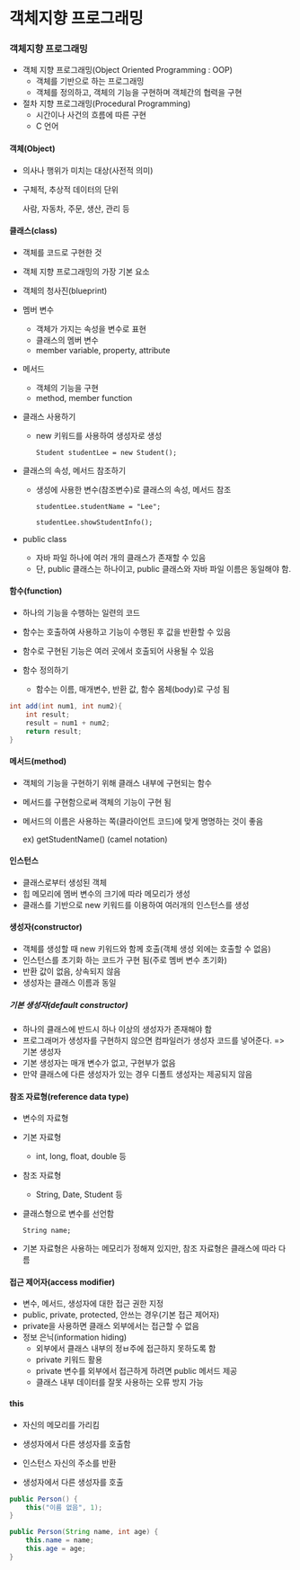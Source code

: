 # 객체지향 프로그래밍



### 객체지향 프로그래밍

- 객체 지향 프로그래밍(Object Oriented Programming : OOP)
  - 객체를 기반으로 하는 프로그래밍
  - 객체를 정의하고, 객체의 기능을 구현하며 객체간의 협력을 구현
- 절차 지향 프로그래밍(Procedural Programming)
  - 시간이나 사건의 흐름에 따른 구현
  - C 언어

#### 객체(Object)

- 의사나 행위가 미치는 대상(사전적 의미)

- 구체적, 추상적 데이터의 단위

  사람, 자동차, 주문, 생산, 관리 등

#### 클래스(class)

- 객체를 코드로 구현한 것
- 객체 지향 프로그래밍의 가장 기본 요소
- 객체의 청사진(blueprint)
- 멤버 변수
  - 객체가 가지는 속성을 변수로 표현
  - 클래스의 멤버 변수
  - member variable, property, attribute
- 메서드
  - 객체의 기능을 구현
  - method, member function

- 클래스 사용하기

  - new 키워드를 사용하여 생성자로 생성

    `Student studentLee = new Student();`

- 클래스의 속성, 메서드 참조하기

  - 생성에 사용한 변수(참조변수)로 클래스의 속성, 메서드 참조

    `studentLee.studentName = "Lee";`

    `studentLee.showStudentInfo();`

- public class

  - 자바 파일 하나에 여러 개의 클래스가 존재할 수 있음
  - 단, public 클래스는 하나이고, public 클래스와 자바 파일 이름은 동일해야 함.



#### 함수(function)

- 하나의 기능을 수행하는 일련의 코드
- 함수는 호출하여 사용하고 기능이 수행된 후 값을 반환할 수 있음
- 함수로 구현된 기능은 여러 곳에서 호출되어 사용될 수 있음

- 함수 정의하기
  - 함수는 이름, 매개변수, 반환 값, 함수 몸체(body)로 구성 됨

``` java
int add(int num1, int num2){
    int result;
    result = num1 + num2;
    return result;
}
```



#### 메서드(method)

- 객체의 기능을 구현하기 위해 클래스 내부에 구현되는 함수

- 메서드를 구현함으로써 객체의 기능이 구현 됨

- 메서드의 이름은 사용하는 쪽(클라이언트 코드)에 맞게 명명하는 것이 좋음

  ex) getStudentName() (camel notation)



#### 인스턴스

- 클래스로부터 생성된 객체
- 힙 메모리에 멤버 변수의 크기에 따라 메모리가 생성
- 클래스를 기반으로 new 키워드를 이용하여 여러개의 인스턴스를 생성



#### 생성자(constructor)

- 객체를 생성할 때 new 키워드와 함께 호출(객체 생성 외에는 호출할 수 없음)
- 인스턴스를 초기화 하는 코드가 구현 됨(주로 멤버 변수 초기화)
- 반환 값이 없음, 상속되지 않음
- 생성자는 클래스 이름과 동일

##### 기본 생성자(default constructor)

- 하나의 클래스에 반드시 하나 이상의 생성자가 존재해야 함
- 프로그래머가 생성자를 구현하지 않으면 컴파일러가 생성자 코드를 넣어준다. => 기본 생성자
- 기본 생성자는 매개 변수가 없고, 구현부가 없음
- 만약 클래스에 다른 생성자가 있는 경우 디폴트 생성자는 제공되지 않음



#### 참조 자료형(reference data type)

- 변수의 자료형

- 기본 자료형

  - int, long, float, double 등

- 참조 자료형

  - String, Date, Student 등

- 클래스형으로 변수를 선언함

  `String name;`

- 기본 자료형은 사용하는 메모리가 정해져 있지만, 참조 자료형은 클래스에 따라 다름



#### 접근 제어자(access modifier)

- 변수, 메서드, 생성자에 대한 접근 권한 지정
- public, private, protected, 안쓰는 경우(기본 접근 제어자)
- private을 사용하면 클래스 외부에서는 접근할 수 없음
- 정보 은닉(information hiding)
  - 외부에서 클래스 내부의 정ㅂ주에 접근하지 못하도록 함
  - private 키워드 활용
  - private 변수를 외부에서 접근하게 하려면 public 메서드 제공
  - 클래스 내부 데이터를 잘못 사용하는 오류 방지 가능



#### this

- 자신의 메모리를 가리킴
- 생성자에서 다른 생성자를 호출함
- 인스턴스 자신의 주소를 반환

- 생성자에서 다른 생성자를 호출

``` java
public Person() {
    this("이름 없음", 1);
}

public Person(String name, int age) {
    this.name = name;
    this.age = age;
}
```

